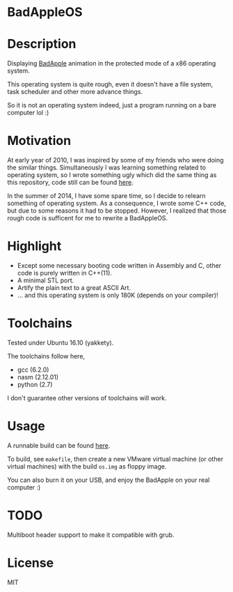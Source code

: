 # BadAppleOS

# Description

Displaying [BadApple](https://www.youtube.com/watch?v=VzEUeWnV73U) animation in the protected mode of a x86 operating system.

This operating system is quite rough, even it doesn't have a file system, task scheduler and other more advance things.

So it is not an operating system indeed, just a program running on a bare computer lol :)

# Motivation

At early year of 2010, I was inspired by some of my friends who were doing the similar things. Simultaneously I was learning something related to operating system, so I wrote something ugly which did the same thing as this repository, code still can be found [here](http://pan.baidu.com/s/1dDHEpwt).

In the summer of 2014, I have some spare time, so I decide to relearn something of operating system. As a consequence, I wrote some C++ code, but due to some reasons it had to be stopped. However, I realized that those rough code is sufficent for me to rewrite a BadAppleOS.

# Highlight

* Except some necessary booting code written in Assembly and C, other code is purely written in C++(11). 
* A minimal STL port.
* Artify the plain text to a great ASCII Art. 
* ... and this operating system is only 180K (depends on your compiler)!

# Toolchains

Tested under Ubuntu 16.10 (yakkety).

The toolchains follow here, 

* gcc (6.2.0)
* nasm (2.12.01)
* python (2.7)

I don't guarantee other versions of toolchains will work.

# Usage

A runnable build can be found [here](https://github.com/foreverbell/miscellaneous/raw/master/resource/BadAppleOS/os.img).

To build, see `makefile`, then create a new VMware virtual machine (or other virtual machines) with the build `os.img` as floppy image.

You can also burn it on your USB, and enjoy the BadApple on your real computer :)

# TODO

Multiboot header support to make it compatible with grub.

# License 

MIT
